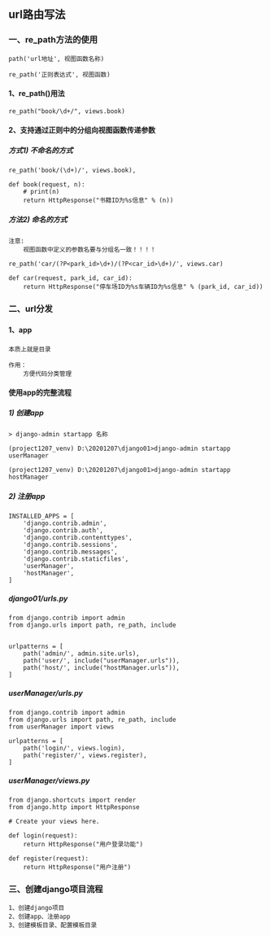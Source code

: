 ## url路由写法

### 一、re_path方法的使用

```
path('url地址', 视图函数名称)

re_path('正则表达式', 视图函数)
```

#### 1、re_path()用法

```
re_path("book/\d+/", views.book)
```

#### 2、支持通过正则中的分组向视图函数传递参数

##### 方式1) 不命名的方式 

```
re_path('book/(\d+)/', views.book),
```

```
def book(request, n):
    # print(n)
    return HttpResponse("书籍ID为%s信息" % (n))
```

##### 方法2) 命名的方式

```
注意:
	视图函数中定义的参数名要与分组名一致！！！！
```

```
re_path('car/(?P<park_id>\d+)/(?P<car_id>\d+)/', views.car)
```

```
def car(request, park_id, car_id):
    return HttpResponse("停车场ID为%s车辆ID为%s信息" % (park_id, car_id))
```



### 二、url分发

#### 1、app

```
本质上就是目录

作用：
	方便代码分类管理 
```

#### 使用app的完整流程

##### 1) 创建app

```
> django-admin startapp 名称 
```

```
(project1207_venv) D:\20201207\django01>django-admin startapp userManager

(project1207_venv) D:\20201207\django01>django-admin startapp hostManager
```

##### 2) 注册app 

```
INSTALLED_APPS = [
    'django.contrib.admin',
    'django.contrib.auth',
    'django.contrib.contenttypes',
    'django.contrib.sessions',
    'django.contrib.messages',
    'django.contrib.staticfiles',
    'userManager',
    'hostManager',
]
```



##### django01/urls.py

```
from django.contrib import admin
from django.urls import path, re_path, include


urlpatterns = [
    path('admin/', admin.site.urls),
    path('user/', include("userManager.urls")),
    path('host/', include("hostManager.urls")),
]
```

##### userManager/urls.py

```
from django.contrib import admin
from django.urls import path, re_path, include
from userManager import views

urlpatterns = [
    path('login/', views.login),
    path('register/', views.register),
]
```

##### userManager/views.py

```
from django.shortcuts import render
from django.http import HttpResponse

# Create your views here.

def login(request):
    return HttpResponse("用户登录功能")

def register(request):
    return HttpResponse("用户注册")
```



### 三、创建django项目流程

```
1、创建django项目
2、创建app、注册app
3、创建模板目录、配置模板目录
```




















